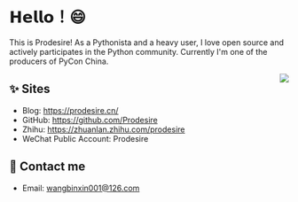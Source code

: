 
# 𝗛𝗲𝗹𝗹𝗼！😄

This is Prodesire! As a Pythonista and a heavy user, I love open source and actively participates in the Python community.
Currently I'm one of the producers of PyCon China.

<img align="right" src="https://github-readme-stats.vercel.app/api?username=Prodesire&show_icons=true&theme=tokyonight&count_private=true">

## ✨ Sites

- Blog: <https://prodesire.cn/>
- GitHub: <https://github.com/Prodesire>
- Zhihu: <https://zhuanlan.zhihu.com/prodesire>
- WeChat Public Account: Prodesire

## 💬 Contact me

- Email: <wangbinxin001@126.com>
